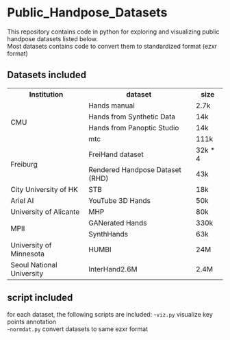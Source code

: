 # Public_Handpose_Datasets
This repository contains code in python for exploring and visualizing public handpose datasets listed below.<br>
Most datasets contains code to convert them to standardized format (ezxr format)

## Datasets included
<table>
    <tr>
        <th>Institution</th>
        <th>dataset</th>
        <th>size</th>
    </tr>
    <tr>
        <td rowspan="4">CMU</td>
        <td>Hands manual</td>
        <td>2.7k</td>
    </tr>
    <tr>
        <td>Hands from Synthetic Data</td>
        <td>14k</td>
    </tr>
    <tr>
        <td>Hands from Panoptic Studio</td>
        <td>14k</td>
    </tr>
    <tr>
        <td>mtc</td>
        <td>111k</td>
    </tr>
    <tr>
        <td rowspan="2">Freiburg</td>
        <td>FreiHand dataset</td>
        <td>32k * 4</td>
    </tr>
    <tr>
        <td>Rendered Handpose Dataset (RHD)</td>
        <td>43k</td>
    </tr>
    <tr>
        <td>City University of HK</td>
        <td>STB</td>
        <td>18k</td>
    </tr>
        <tr>
        <td>Ariel AI</td>
        <td>YouTube 3D Hands</td>
        <td>50k</td>
    </tr>
        <tr>
        <td>University of Alicante</td>
        <td>MHP</td>
        <td>80k</td>
    </tr>
        <tr>
        <td rowspan="2">MPII</td>
        <td>GANerated Hands</td>
        <td>330k</td>
    </tr>
    <tr>
        <td>SynthHands</td>
        <td>63k</td>
    </tr>
    <tr>
        <td>University of Minnesota</td>
        <td>HUMBI</td>
        <td>24M</td>
    </tr>
    <tr>
        <td>Seoul National University</td>
        <td>InterHand2.6M</td>
        <td>2.4M</td>
    </tr>
</table>

## script included
for each dataset, the following scripts are included:
-`viz.py` visualize key points annotation <br>
-`normdat.py` convert datasets to same ezxr format
